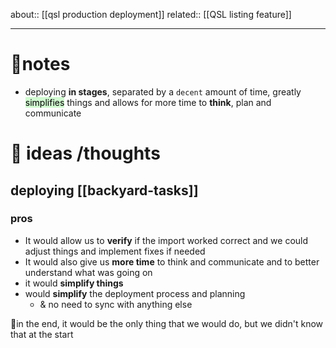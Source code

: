about:: [[qsl production deployment]]
related:: [[QSL listing feature]]
___
# 📔notes

- deploying **in stages**, separated by a `decent` amount of time, greatly <mark style="background: #BBFABBA6;">simplifies</mark> things and allows for more time to **think**, plan and communicate

# 💭 ideas /thoughts

## deploying [[backyard-tasks]]
### pros
- It would allow us to **verify** if the import worked correct and we could adjust things and implement fixes if needed
- It would also give us **more time** to think and communicate and to better understand what was going on
- it would **simplify things**
- would **simplify** the deployment process and planning
	- & no need to sync with anything else

📔in the end, it would be the only thing that we would do, but we didn't know that at the start
